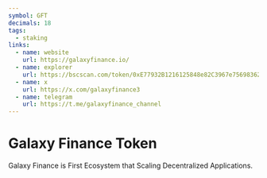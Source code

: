 ```yaml
---
symbol: GFT
decimals: 18
tags:
  - staking
links:
  - name: website
    url: https://galaxyfinance.io/
  - name: explorer
    url: https://bscscan.com/token/0xE77932B1216125848e82C3967e75698362168f99
  - name: x
    url: https://x.com/galaxyfinance3
  - name: telegram
    url: https://t.me/galaxyfinance_channel
---
```


# Galaxy Finance Token

Galaxy Finance is First Ecosystem that Scaling Decentralized Applications.
